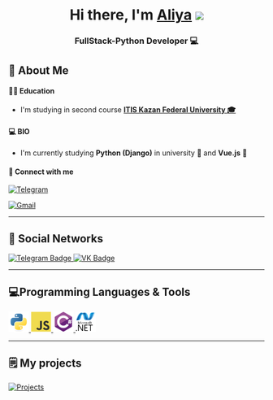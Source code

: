 <h1 align="center">Hi there, I'm <a href="https://AliyaRazyapova.github.io/" target="_blank">Aliya</a>
<img src="https://github.com/blackcater/blackcater/raw/main/images/Hi.gif" height="32"/></h1>
<h3 align="center">FullStack-Python Developer 💻</h3>

## 🌱 About Me


#### 👩‍🎓 Education

- I'm studying in second course **<a href='https://kpfu.ru/itis' target="_blank">ITIS Kazan Federal University :mortar_board:</a>**

#### 💻 BIO

- I'm currently studying **Python (Django)** in university :snake: and **Vue.js** 🎾

#### 💌 Connect with me

<a href='https://t.me/a_rz_aliya' target="_blank">![Telegram](https://img.shields.io/badge/Telegram-2CA5E0?style=for-the-badge&logo=telegram&logoColor=white)</a>

<a href="mailto:2458750@gmail.com" target="blank">![Gmail](https://img.shields.io/badge/Gmail-D14836?style=for-the-badge&logo=gmail&logoColor=white)</a>

<hr></hr>

## 🤝 Social Networks
<p align="left"> 
    <a href="https://t.me/a_rz_aliya">
      <img src="https://camo.githubusercontent.com/23769702d6ec4634238509960554e0b7f2dc347614e708cbd68b0715fb75affb/68747470733a2f2f63646e2d69636f6e732d706e672e666c617469636f6e2e636f6d2f3531322f323131312f323131313634362e706e67" width="40" height="40" alt="Telegram Badge" data-canonical-src="https://cdn-icons-png.flaticon.com/512/2111/2111646.png" style="max-width: 100%;">
    </a>
    <a href="https://vk.com/id330581895" rel="nofollow">
      <img src="https://camo.githubusercontent.com/e8005e7cba12a7d7a844030ba9a19259bf56e6b5e921b4053aa82f7a7b38fe60/68747470733a2f2f63646e2d69636f6e732d706e672e666c617469636f6e2e636f6d2f3531322f3134352f3134353831332e706e67" width="40" height="40" alt="VK Badge" data-canonical-src="https://cdn-icons-png.flaticon.com/512/145/145813.png" style="max-width: 100%;">
    </a>
</p>

<hr></hr>

## 💻Programming Languages & Tools

<p align="left">
    <a href="https://www.python.org" target="_blank" rel="noreferrer">
        <img src="https://raw.githubusercontent.com/devicons/devicon/master/icons/python/python-original.svg" alt="python" width="40" height="40"/>
    </a>
    <a href="https://www.javascript.com/" target="_blank" rel="noreferrer">
        <img src="https://raw.githubusercontent.com/devicons/devicon/master/icons/javascript/javascript-original.svg" alt="javascript" width="40" height="40"/>
    </a>
    <a href="https://www.w3schools.com/cs/" target="_blank" rel="noreferrer"> 
        <img src="https://raw.githubusercontent.com/devicons/devicon/master/icons/csharp/csharp-original.svg" alt="csharp" width="40" height="40"/> 
    </a>
    <a href="https://dotnet.microsoft.com/" target="_blank" rel="noreferrer"> 
        <img src="https://raw.githubusercontent.com/devicons/devicon/master/icons/dot-net/dot-net-original-wordmark.svg" alt="dotnet" width="40" height="40"/> 
    </a>

<hr></hr>

## 🗒️ My projects 
<a href='https://AliyaRazyapova.github.io/' target="_blank">![Projects](https://img.shields.io/static/v1.svg?label=Projects&message=CLICKME&color=blue)</a>
